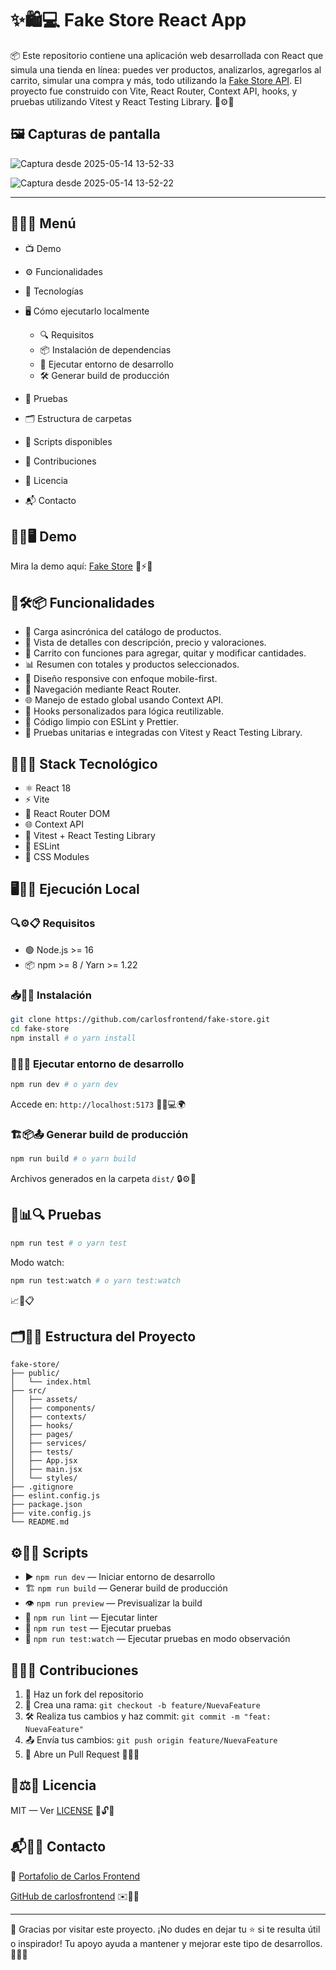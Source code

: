 # ✨🛍️💻 Fake Store React App

📦 Este repositorio contiene una aplicación web desarrollada con React que simula una tienda en línea: puedes ver productos, analizarlos, agregarlos al carrito, simular una compra y más, todo utilizando la [Fake Store API](https://fakestoreapi.com/). El proyecto fue construido con Vite, React Router, Context API, hooks, y pruebas utilizando Vitest y React Testing Library. 🧪⚙️🔗

## 🖼️ Capturas de pantalla

![Captura desde 2025-05-14 13-52-33](https://github.com/user-attachments/assets/4328219f-e3e4-475d-9749-7966e522b142)

![Captura desde 2025-05-14 13-52-22](https://github.com/user-attachments/assets/5a94931d-c0b0-46e4-a9ab-1063bb04645d)

---

## 📄📌🧭 Menú

- 📺 Demo
- ⚙️ Funcionalidades
- 🧰 Tecnologías
- 🖥️ Cómo ejecutarlo localmente

  - 🔍 Requisitos
  - 📦 Instalación de dependencias
  - 🚀 Ejecutar entorno de desarrollo
  - 🛠️ Generar build de producción

- 🧪 Pruebas
- 🗂️ Estructura de carpetas
- 📜 Scripts disponibles
- 🤝 Contribuciones
- 📄 Licencia
- 📬 Contacto

## 🧪🔗🖥️ Demo

Mira la demo aquí:
[Fake Store](https://fakestr.netlify.app/)
📱⚡🛒

## 🚀🛠️📦 Funcionalidades

- 🔄 Carga asincrónica del catálogo de productos.
- 📝 Vista de detalles con descripción, precio y valoraciones.
- 🛒 Carrito con funciones para agregar, quitar y modificar cantidades.
- 📊 Resumen con totales y productos seleccionados.
- 📱 Diseño responsive con enfoque mobile-first.
- 🧭 Navegación mediante React Router.
- 🌐 Manejo de estado global usando Context API.
- 🔁 Hooks personalizados para lógica reutilizable.
- 🧹 Código limpio con ESLint y Prettier.
- 🧪 Pruebas unitarias e integradas con Vitest y React Testing Library.

## 🧰🔧💡 Stack Tecnológico

- ⚛️ React 18
- ⚡ Vite
- 🧭 React Router DOM
- 🌐 Context API
- 🧪 Vitest + React Testing Library
- 🧹 ESLint
- 🎨 CSS Modules

## 🖥️🧪🔄 Ejecución Local

### 🔍⚙️📋 Requisitos

- 🟢 Node.js >= 16
- 📦 npm >= 8 / Yarn >= 1.22

### 📥📂🔧 Instalación

```bash
git clone https://github.com/carlosfrontend/fake-store.git
cd fake-store
npm install # o yarn install
```

### 🚀🧪🌐 Ejecutar entorno de desarrollo

```bash
npm run dev # o yarn dev
```

Accede en: `http://localhost:5173`
🧑‍💻💻🌍

### 🏗️📦📤 Generar build de producción

```bash
npm run build # o yarn build
```

Archivos generados en la carpeta `dist/`
🔒⚙️📁

## 🧪📊🔍 Pruebas

```bash
npm run test # o yarn test
```

Modo watch:

```bash
npm run test:watch # o yarn test:watch
```

📈🔁📋

## 🗂️📁🧱 Estructura del Proyecto

```
fake-store/
├── public/
│   └── index.html
├── src/
│   ├── assets/
│   ├── components/
│   ├── contexts/
│   ├── hooks/
│   ├── pages/
│   ├── services/
│   ├── tests/
│   ├── App.jsx
│   ├── main.jsx
│   └── styles/
├── .gitignore
├── eslint.config.js
├── package.json
├── vite.config.js
└── README.md
```

## ⚙️📜📌 Scripts

- ▶️ `npm run dev` — Iniciar entorno de desarrollo
- 🏗️ `npm run build` — Generar build de producción
- 👁️ `npm run preview` — Previsualizar la build
- 🧹 `npm run lint` — Ejecutar linter
- 🧪 `npm run test` — Ejecutar pruebas
- 🔁 `npm run test:watch` — Ejecutar pruebas en modo observación

## 🙌👥🔧 Contribuciones

1. 🍴 Haz un fork del repositorio
2. 🌿 Crea una rama: `git checkout -b feature/NuevaFeature`
3. 🛠️ Realiza tus cambios y haz commit: `git commit -m "feat: NuevaFeature"`
4. 📤 Envía tus cambios: `git push origin feature/NuevaFeature`
5. 🔁 Abre un Pull Request
   🎯🧪🔄

## 📄⚖️📘 Licencia

MIT — Ver [LICENSE](./LICENSE)
📑🔓📝

## 📬👤🌐 Contacto

📝  [Portafolio de Carlos Frontend](https://carlospulido-portafolio.vercel.app/)

[GitHub de carlosfrontend](https://github.com/carlosfrontend)
✉️💬📡

---

🚀 Gracias por visitar este proyecto. ¡No dudes en dejar tu ⭐ si te resulta útil o inspirador! Tu apoyo ayuda a mantener y mejorar este tipo de desarrollos. 🙌💡✨

